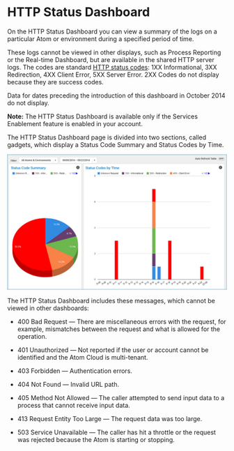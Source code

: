 # HTTP Status Dashboard 

<head>
  <meta name="guidename" content="Integration"/>
  <meta name="context" content="GUID-4923f76e-ec22-40b7-9df6-a651c8c192a0"/>
</head>


On the HTTP Status Dashboard you can view a summary of the logs on a particular Atom or environment during a specified period of time.

These logs cannot be viewed in other displays, such as Process Reporting or the Real-time Dashboard, but are available in the shared HTTP server logs. The codes are standard [HTTP status codes](http://en.wikipedia.org/wiki/List_of_HTTP_status_codes): 1XX Informational, 3XX Redirection, 4XX Client Error, 5XX Server Error. 2XX Codes do not display because they are success codes.

Data for dates preceding the introduction of this dashboard in October 2014 do not display.

**Note:** The HTTP Status Dashboard is available only if the Services Enablement feature is enabled in your account.

The HTTP Status Dashboard page is divided into two sections, called gadgets, which display a Status Code Summary and Status Codes by Time.

![HTTP Status dashboard](../Images/dashboard-fs-http-dashboard.jpg)

The HTTP Status Dashboard includes these messages, which cannot be viewed in other dashboards:

-   400 Bad Request — There are miscellaneous errors with the request, for example, mismatches between the request and what is allowed for the operation.

-   401 Unauthorized — Not reported if the user or account cannot be identified and the Atom Cloud is multi-tenant.

-   403 Forbidden — Authentication errors.

-   404 Not Found — Invalid URL path.

-   405 Method Not Allowed — The caller attempted to send input data to a process that cannot receive input data.

-   413 Request Entity Too Large — The request data was too large.

-   503 Service Unavailable — The caller has hit a throttle or the request was rejected because the Atom is starting or stopping.